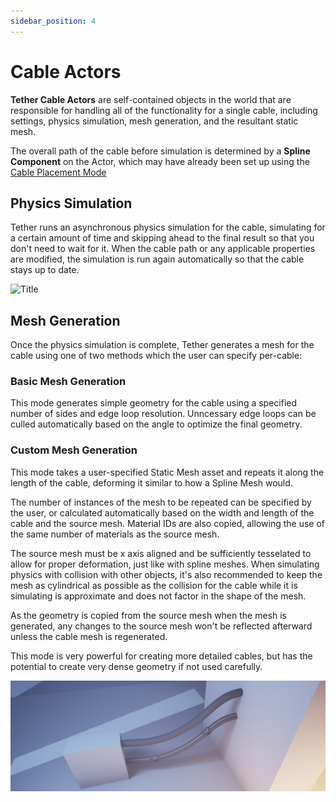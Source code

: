 ```yaml
---
sidebar_position: 4
---
```


# Cable Actors

**Tether Cable Actors** are self-contained objects in the world that are responsible for handling all of the functionality for a single cable, including settings, physics simulation, mesh generation, and the resultant static mesh.

The overall path of the cable before simulation is determined by a **Spline Component** on the Actor, which may have already been set up using the [Cable Placement Mode](editor-mode.md)

## Physics Simulation

Tether runs an asynchronous physics simulation for the cable, simulating for a certain amount of time and skipping ahead to the final result so that you don't need to wait for it.
When the cable path or any applicable properties are modified, the simulation is run again automatically so that the cable stays up to date.

![Title](img/collapsed.png)

## Mesh Generation

Once the physics simulation is complete, Tether generates a mesh for the cable using one of two methods which the user can specify per-cable:

### Basic Mesh Generation

This mode generates simple geometry for the cable using a specified number of sides and edge loop resolution.
Unncessary edge loops can be culled automatically based on the angle to optimize the final geometry.

### Custom Mesh Generation

This mode takes a user-specified Static Mesh asset and repeats it along the length of the cable, deforming it similar to how a Spline Mesh would.

The number of instances of the mesh to be repeated can be specified by the user, or calculated automatically based on the width and length of the cable and the source mesh.
Material IDs are also copied, allowing the use of the same number of materials as the source mesh.

The source mesh must be x axis aligned and be sufficiently tesselated to allow for proper deformation, just like with spline meshes. When simulating physics with collision with other objects, it's also recommended to keep the mesh as cylindrical as possible as the collision for the cable while it is simulating is approximate and does not factor in the shape of the mesh.

As the geometry is copied from the source mesh when the mesh is generated, any changes to the source mesh won't be reflected afterward unless the cable mesh is regenerated.

This mode is very powerful for creating more detailed cables, but has the potential to create very dense geometry if not used carefully.

![Title](img/meshtypes.png)